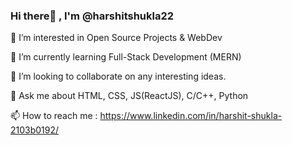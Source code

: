 ### Hi there👋 , I'm @harshitshukla22

👀 I’m interested in Open Source Projects & WebDev

🌱 I’m currently learning Full-Stack Development (MERN)

👯 I’m looking to collaborate on any interesting ideas. 

💬 Ask me about HTML, CSS, JS(ReactJS), C/C++, Python

📫 How to reach me : https://www.linkedin.com/in/harshit-shukla-2103b0192/
